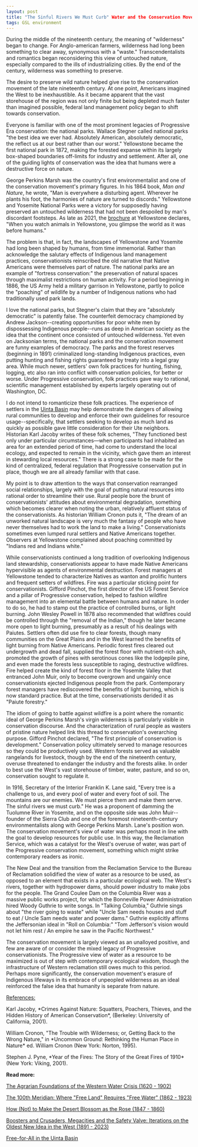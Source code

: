 ```yaml
---
layout: post
title: "The Sinful Rivers We Must Curb" Water and the Conservation Movement
tags: GSL environment
---
```


During the middle of the nineteenth century, the meaning of "wilderness" began to change. For Anglo-american farmers, wilderness had long been something to clear away, synonymous with a "waste." Transcendentalists and romantics began reconsidering this view of untouched nature, especially compared to the ills of industrializing cities. By the end of the century, wilderness was something to preserve.

The desire to preserve wild nature helped give rise to the conservation movement of the late nineteenth century. At one point, Americans imagined the West to be inexhaustible. As it became apparent that the vast storehouse of the region was not only finite but being depleted much faster than imagined possible, federal land management policy began to shift towards conservation.

Everyone is familiar with one of the most prominent legacies of Progressive Era conservation: the national parks. Wallace Stegner called national parks "the best idea we ever had. Absolutely American, absolutely democratic, the reflect us at our best rather than our worst." Yellowstone became the first national park in 1872, making the forested expanse within its largely box-shaped boundaries off-limits for industry and settlement. After all, one of the guiding lights of conservation was the idea that humans were a destructive force on nature.

George Perkins Marsh was the country's first environmentalist and one of the conservation movement's primary figures. In his 1864 book, *Man and Nature*, he wrote, "Man is everywhere a disturbing agent. Wherever he plants his foot, the harmonies of nature are turned to discords." Yellowstone and Yosemite National Parks were a victory for supposedly having preserved an untouched wilderness that had not been despoiled by man's discordant footsteps. As late as 2021, the [brochure](https://www.smithsonianmag.com/history/lost-history-yellowstone-180976518/) at Yellowstone declares, "When you watch animals in Yellowstone, you glimpse the world as it was before humans."

The problem is that, in fact,  the landscapes of Yellowstone and Yosemite had long been shaped by humans, from time immemorial. Rather than acknowledge the salutary effects of Indigenous land management practices, conservationists reinscribed the old narrative that Native Americans were themselves part of nature. The national parks are an example of "fortress conservation:" the preservation of natural spaces through maximalist restrictions on human activity. For a period beginning in 1886, the US Army held a military garrison in Yellowstone, partly to police the "poaching" of wildlife by a number of Indigenous nations who had traditionally used park lands.

I love the national parks, but Stegner's claim that they are "absolutely democratic" is patently false. The counterfeit democracy championed by Andrew Jackson--creating opportunities for poor white men by dispossessing Indigenous people--runs as deep in American society as the idea that the continent once consisted of untouched wilderness. Yet even on Jacksonian terms, the national parks and the conservation movement are funny examples of democracy. The parks and the forest reserves (beginning in 1891) criminalized long-standing Indigenous practices, even putting hunting and fishing rights guaranteed by treaty into a legal gray area. While much newer, settlers' own folk practices for hunting, fishing, logging, etc also ran into conflict with conservation policies, for better or worse. Under Progressive conservation, folk practices gave way to rational, scientific management established by experts largely operating out of Washington, DC. 

I do not intend to romanticize these folk practices. The experience of settlers in the [Uinta Basin](https://natehousley.com/2024/02/01/Free-for-All.html) may help demonstrate the dangers of allowing rural communities to develop and enforce their own guidelines for resource usage--specifically, that settlers seeking to develop as much land as quickly as possible gave little consideration for their Ute neighbors. Historian Karl Jacoby writes of these folk schemes, "They functioned best only under particular circumstances—when participants had inhabited an area for an extended period of time, had come to understand the local ecology, and expected to remain in the vicinity, which gave them an interest in stewarding local resources." There is a strong case to be made for the kind of centralized, federal regulation that Progressive conservation put in place, though we are all already familiar with that case.

My point is to draw attention to the ways that conservation rearranged social relationships, largely with the goal of putting natural resources into rational order to streamline their use. Rural people bore the brunt of conservationists' attitudes about environmental degradation, something which becomes clearer when noting the urban, relatively affluent status of the conservationists. As historian William Cronon puts it, "The dream of an unworked natural landscape is very much the fantasy of people who have never themselves had to work the land to make a living." Conservationists sometimes even lumped rural settlers and Native Americans together. Observers at Yellowstone complained about poaching committed by "Indians red and Indians white." 

While conservationists continued a long tradition of overlooking Indigenous land stewardship, conservationists appear to have made Native Americans hypervisible as agents of environmental destruction. Forest managers at Yellowstone tended to characterize Natives as wanton and prolific hunters and frequent setters of wildfires. Fire was a particular sticking point for conservationists. Gifford Pinchot, the first director of the US Forest Service and a pillar of Progressive conservation, helped to fashion wildfire management into an elemental battle between humans and nature. In order to do so, he had to stamp out the practice of controlled burns, or light burning. John Wesley Powell in 1878 also recommended that wildfires could be controlled through the "removal of the Indian," though he later became more open to light burning, presumably as a result of his dealings with Paiutes. Settlers often did use fire to clear forests, though many communities on the Great Plains and in the West learned the benefits of light burning from Native Americans. Periodic forest fires cleared out undergrowth and dead fall, supplied the forest floor with nutrient-rich ash, promoted the growth of pines with serotinous cones like the lodgepile pine, and even made the forests less susceptible to raging, destructive wildfires. Fire helped create the kind of forest floor in the Yosemite Valley that entranced John Muir, only to become overgrown and ungainly once conservationists ejected Indigenous people from the park. Contemporary forest managers have rediscovered the benefits of light burning, which is now standard practice. But at the time, conservationists derided it as "Paiute forestry."

The idiom of going to battle against wildfire is a point where the romantic ideal of George Perkins Marsh's virgin wilderness is particularly visible in conservation discourse. And the characterization of rural people as wasters of pristine nature helped link this thread to conservation's overarching purpose. Gifford Pinchot declared, "The first principle of conservation is development." Conservation policy ultimately served to manage resources so they could be productively used. Western forests served as valuable rangelands for livestock, though by the end of the nineteenth century, overuse threatened to endanger the industry and the forests alike. In order to best use the West's vast storehouse of timber, water, pasture, and so on, conservation sought to regulate it. 

In 1916, Secretary of the Interior Franklin K. Lane said, "Every tree is a challenge to us, and every pool of water and every foot of soil. The mountains are our enemies. We must pierce them and make them serve. The sinful rivers we must curb." He was a proponent of damming the Tuolumne River in Yosemite, and on the opposite side was John Muir--founder of the Sierra Club and one of the foremost nineteenth-century environmentalists along with George Perkins Marsh. Lane's position won. The conservation movement's view of water was perhaps most in line with the goal to develop resources for public use. In this way, the Reclamation Service, which was a catalyst for the West's overuse of water, was part of the Progressive conservation movement, something which might strike contemporary readers as ironic. 

The New Deal and the transition from the Reclamation Service to the Bureau of Reclamation solidified the view of water as a resource to be used, as opposed to an element that exists in a particular ecological web. The West's rivers, together with hydropower dams, should power industry to make jobs for the people. The Grand Coulee Dam on the Columbia River was a massive public works project, for which the Bonneville Power Administration hired Woody Guthrie to write songs. In "Talking Columbia," Guthrie sings about "the river going to waste" while "Uncle Sam needs houses and stuff to eat / Uncle Sam needs water and power dams." Guthrie explicitly affirms the Jeffersonian ideal in "Roll on Columbia:" "Tom Jefferson's vision would not let him rest / An empire he saw in the Pacific Northwest." 

The conservation movement is largely viewed as an unalloyed positive, and few are aware of or consider the mixed legacy of Progressive conservationists. The Progressive view of water as a resource to be maximized is out of step with contemporary ecological wisdom, though the infrastructure of Western reclamation still owes much to this period. Perhaps more significantly, the conservation movement's erasure of Indigenous lifeways in its embrace of unpeopled wilderness as an ideal reinforced the false idea that humanity is separate from nature.

<u>References:</u>
<p> Karl Jacoby, *Crimes Against Nature: Squatters, Poachers, Thieves, and the Hidden History of American Conservation*, (Berkeley: University of California, 2001).
<p> William Cronon, "The Trouble with Wilderness; or, Getting Back to the Wrong Nature," in *Uncommon Ground: Rethinking the Human Place in Nature* ed. William Cronon (New York: Norton, 1995).
<p> Stephen J. Pyne, *Year of the Fires: The Story of the Great Fires of 1910* (New York: Viking, 2001).  

**Read more:**
<p></p>
<p><a href="https://natehousley.com/2023/11/25/Agrarian-Foundations.html">The Agrarian Foundations of the Western Water Crisis (1620 - 1902)</a>
<p></p><a href="https://natehousley.com/2023/12/03/100th-Meridian.html">The 100th Meridian: Where "Free Land" Requires "Free Water" (1862 - 1923)</a>
<p></p><a href="https://natehousley.com/2023/12/21/How-Not-to-Make-the-Desert-Blossom-as-the-Rose.html">How (Not) to Make the Desert Blossom as the Rose (1847 - 1860)</a>
<p><a href="https://natehousley.com/2024/01/10/Boosters-and-Crusaders.html">Boosters and Crusaders, Megacities and the Safety Valve: Iterations on the Oldest New Idea in the West (1891 - 2023)</a></p>
<p><a href="https://natehousley.com/2024/02/01/Free-for-All.html">Free-for-All in the Uinta Basin</a>  
